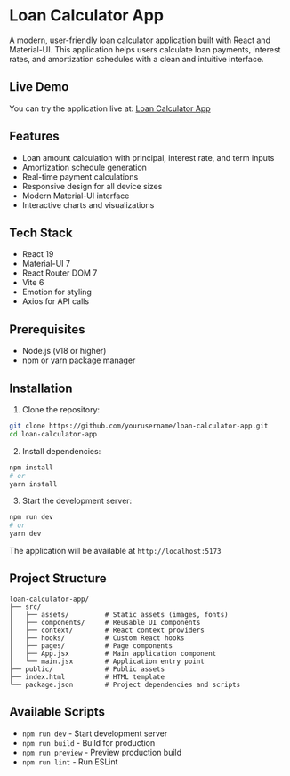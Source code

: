 # Loan Calculator App

A modern, user-friendly loan calculator application built with React and Material-UI. This application helps users calculate loan payments, interest rates, and amortization schedules with a clean and intuitive interface.

## Live Demo

You can try the application live at: [Loan Calculator App](https://loan-calculator-app-murex.vercel.app/)

## Features

- Loan amount calculation with principal, interest rate, and term inputs
- Amortization schedule generation
- Real-time payment calculations
- Responsive design for all device sizes
- Modern Material-UI interface
- Interactive charts and visualizations

## Tech Stack

- React 19
- Material-UI 7
- React Router DOM 7
- Vite 6
- Emotion for styling
- Axios for API calls

## Prerequisites

- Node.js (v18 or higher)
- npm or yarn package manager

## Installation

1. Clone the repository:
```bash
git clone https://github.com/yourusername/loan-calculator-app.git
cd loan-calculator-app
```

2. Install dependencies:
```bash
npm install
# or
yarn install
```

3. Start the development server:
```bash
npm run dev
# or
yarn dev
```

The application will be available at `http://localhost:5173`

## Project Structure

```
loan-calculator-app/
├── src/
│   ├── assets/         # Static assets (images, fonts)
│   ├── components/     # Reusable UI components
│   ├── context/        # React context providers
│   ├── hooks/          # Custom React hooks
│   ├── pages/          # Page components
│   ├── App.jsx         # Main application component
│   └── main.jsx        # Application entry point
├── public/             # Public assets
├── index.html          # HTML template
└── package.json        # Project dependencies and scripts
```

## Available Scripts

- `npm run dev` - Start development server
- `npm run build` - Build for production
- `npm run preview` - Preview production build
- `npm run lint` - Run ESLint

